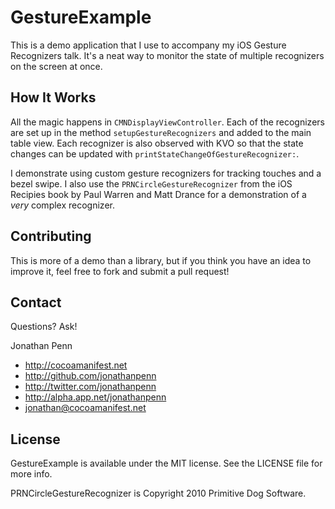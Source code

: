 GestureExample
==============

This is a demo application that I use to accompany my iOS Gesture Recognizers talk. It's a neat way to monitor the state of multiple recognizers on the screen at once.

## How It Works

All the magic happens in `CMNDisplayViewController`. Each of the recognizers are set up in the method `setupGestureRecognizers` and added to the main table view. Each recognizer is also observed with KVO so that the state changes can be updated with `printStateChangeOfGestureRecognizer:`.

I demonstrate using custom gesture recognizers for tracking touches and a bezel swipe. I also use the `PRNCircleGestureRecognizer` from the iOS Recipies book by Paul Warren and Matt Drance for a demonstration of a *very* complex recognizer.

## Contributing

This is more of a demo than a library, but if you think you have an idea to improve it, feel free to fork and submit a pull request!

## Contact

Questions? Ask!

Jonathan Penn

- http://cocoamanifest.net
- http://github.com/jonathanpenn
- http://twitter.com/jonathanpenn
- http://alpha.app.net/jonathanpenn
- jonathan@cocoamanifest.net

## License

GestureExample is available under the MIT license. See the LICENSE file for more info.

PRNCircleGestureRecognizer is Copyright 2010 Primitive Dog Software.
